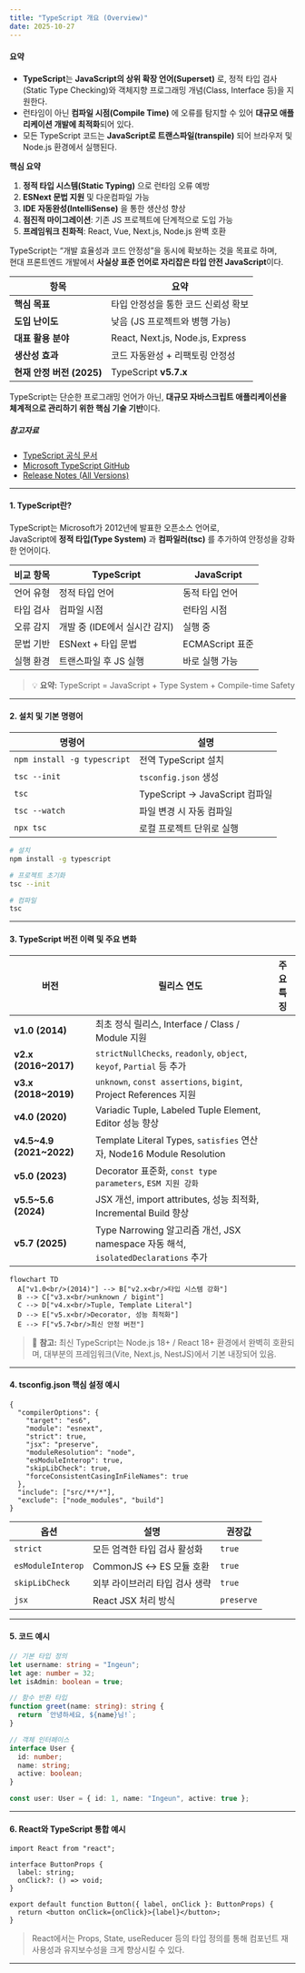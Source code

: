 ```yaml
---
title: "TypeScript 개요 (Overview)"
date: 2025-10-27
---
```


#### 요약
- **TypeScript**는 **JavaScript의 상위 확장 언어(Superset)** 로, 정적 타입 검사(Static Type Checking)와 객체지향 프로그래밍 개념(Class, Interface 등)을 지원한다.  
- 런타임이 아닌 **컴파일 시점(Compile Time)** 에 오류를 탐지할 수 있어 **대규모 애플리케이션 개발에 최적화**되어 있다.  
- 모든 TypeScript 코드는 **JavaScript로 트랜스파일(transpile)** 되어 브라우저 및 Node.js 환경에서 실행된다.  

**핵심 요약**
1. **정적 타입 시스템(Static Typing)** 으로 런타임 오류 예방  
2. **ESNext 문법 지원** 및 다운컴파일 가능  
3. **IDE 자동완성(IntelliSense)** 을 통한 생산성 향상  
4. **점진적 마이그레이션**: 기존 JS 프로젝트에 단계적으로 도입 가능  
5. **프레임워크 친화적**: React, Vue, Next.js, Node.js 완벽 호환  

TypeScript는 “개발 효율성과 코드 안정성”을 동시에 확보하는 것을 목표로 하며,  
현대 프론트엔드 개발에서 **사실상 표준 언어로 자리잡은 타입 안전 JavaScript**이다.


| 항목                  | 요약                               |
| ------------------- | -------------------------------- |
| **핵심 목표**           | 타입 안정성을 통한 코드 신뢰성 확보             |
| **도입 난이도**          | 낮음 (JS 프로젝트와 병행 가능)              |
| **대표 활용 분야**        | React, Next.js, Node.js, Express |
| **생산성 효과**          | 코드 자동완성 + 리팩토링 안정성               |
| **현재 안정 버전 (2025)** | TypeScript **v5.7.x**            |

TypeScript는 단순한 프로그래밍 언어가 아닌,
**대규모 자바스크립트 애플리케이션을 체계적으로 관리하기 위한 핵심 기술 기반**이다.

##### 참고자료
- [TypeScript 공식 문서](https://www.typescriptlang.org/docs/)
- [Microsoft TypeScript GitHub](https://github.com/microsoft/TypeScript)
- [Release Notes (All Versions)](https://www.typescriptlang.org/docs/handbook/release-notes/overview.html)

---

#### 1. TypeScript란?

TypeScript는 Microsoft가 2012년에 발표한 오픈소스 언어로,  
JavaScript에 **정적 타입(Type System)** 과 **컴파일러(tsc)** 를 추가하여 안정성을 강화한 언어이다.

| 비교 항목 | TypeScript | JavaScript |
|------------|-------------|-------------|
| 언어 유형 | 정적 타입 언어 | 동적 타입 언어 |
| 타입 검사 | 컴파일 시점 | 런타임 시점 |
| 오류 감지 | 개발 중 (IDE에서 실시간 감지) | 실행 중 |
| 문법 기반 | ESNext + 타입 문법 | ECMAScript 표준 |
| 실행 환경 | 트랜스파일 후 JS 실행 | 바로 실행 가능 |

> 💡 **요약:** TypeScript = JavaScript + Type System + Compile-time Safety

---

#### 2. 설치 및 기본 명령어

| 명령어 | 설명 |
|--------|------|
| `npm install -g typescript` | 전역 TypeScript 설치 |
| `tsc --init` | `tsconfig.json` 생성 |
| `tsc` | TypeScript → JavaScript 컴파일 |
| `tsc --watch` | 파일 변경 시 자동 컴파일 |
| `npx tsc` | 로컬 프로젝트 단위로 실행 |

```bash
# 설치
npm install -g typescript

# 프로젝트 초기화
tsc --init

# 컴파일
tsc
```

---

#### 3. TypeScript 버전 이력 및 주요 변화

| 버전                       | 릴리스 연도                                                                 | 주요 특징 |
| ------------------------ | ---------------------------------------------------------------------- | ----- |
| **v1.0 (2014)**          | 최초 정식 릴리스, Interface / Class / Module 지원                               |       |
| **v2.x (2016~2017)**     | `strictNullChecks`, `readonly`, `object`, `keyof`, `Partial` 등 추가      |       |
| **v3.x (2018~2019)**     | `unknown`, `const assertions`, `bigint`, Project References 지원         |       |
| **v4.0 (2020)**          | Variadic Tuple, Labeled Tuple Element, Editor 성능 향상                    |       |
| **v4.5~4.9 (2021~2022)** | Template Literal Types, `satisfies` 연산자, Node16 Module Resolution      |       |
| **v5.0 (2023)**          | Decorator 표준화, `const type parameters`, `ESM 지원 강화`                    |       |
| **v5.5~5.6 (2024)**      | JSX 개선, import attributes, 성능 최적화, Incremental Build 향상                |       |
| **v5.7 (2025)**          | Type Narrowing 알고리즘 개선, JSX namespace 자동 해석, `isolatedDeclarations` 추가 |       |

```mermaid
flowchart TD
  A["v1.0<br/>(2014)"] --> B["v2.x<br/>타입 시스템 강화"]
  B --> C["v3.x<br/>unknown / bigint"]
  C --> D["v4.x<br/>Tuple, Template Literal"]
  D --> E["v5.x<br/>Decorator, 성능 최적화"]
  E --> F["v5.7<br/>최신 안정 버전"]
```

> 📘 **참고:**
> 최신 TypeScript는 Node.js 18+ / React 18+ 환경에서 완벽히 호환되며,
> 대부분의 프레임워크(Vite, Next.js, NestJS)에서 기본 내장되어 있음.

---

#### 4. tsconfig.json 핵심 설정 예시

```jsonc
{
  "compilerOptions": {
    "target": "es6",
    "module": "esnext",
    "strict": true,
    "jsx": "preserve",
    "moduleResolution": "node",
    "esModuleInterop": true,
    "skipLibCheck": true,
    "forceConsistentCasingInFileNames": true
  },
  "include": ["src/**/*"],
  "exclude": ["node_modules", "build"]
}
```

| 옵션                | 설명                  | 권장값        |
| ----------------- | ------------------- | ---------- |
| `strict`          | 모든 엄격한 타입 검사 활성화    | `true`     |
| `esModuleInterop` | CommonJS ↔ ES 모듈 호환 | `true`     |
| `skipLibCheck`    | 외부 라이브러리 타입 검사 생략   | `true`     |
| `jsx`             | React JSX 처리 방식     | `preserve` |

---

#### 5. 코드 예시

```ts
// 기본 타입 정의
let username: string = "Ingeun";
let age: number = 32;
let isAdmin: boolean = true;

// 함수 반환 타입
function greet(name: string): string {
  return `안녕하세요, ${name}님!`;
}

// 객체 인터페이스
interface User {
  id: number;
  name: string;
  active: boolean;
}

const user: User = { id: 1, name: "Ingeun", active: true };
```

---

#### 6. React와 TypeScript 통합 예시

```tsx
import React from "react";

interface ButtonProps {
  label: string;
  onClick?: () => void;
}

export default function Button({ label, onClick }: ButtonProps) {
  return <button onClick={onClick}>{label}</button>;
}
```

> React에서는 Props, State, useReducer 등의 타입 정의를 통해
> 컴포넌트 재사용성과 유지보수성을 크게 향상시킬 수 있다.

---

